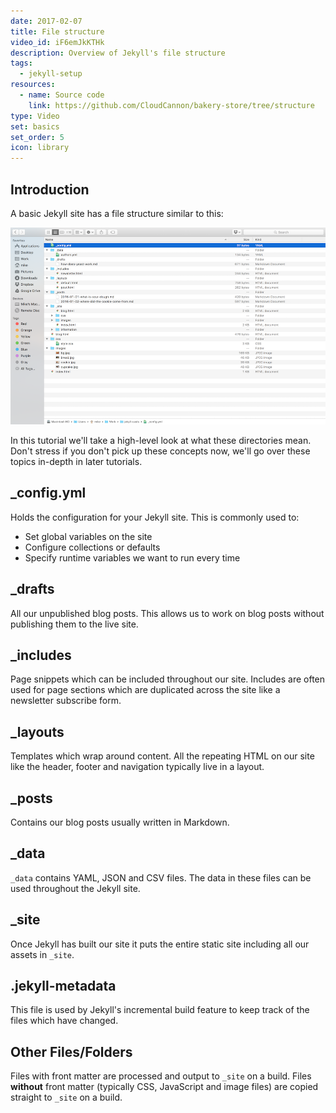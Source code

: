 ```yaml
---
date: 2017-02-07
title: File structure
video_id: iF6emJkKTHk
description: Overview of Jekyll's file structure
tags:
  - jekyll-setup
resources:
  - name: Source code
    link: https://github.com/CloudCannon/bakery-store/tree/structure
type: Video
set: basics
set_order: 5
icon: library
---
```

## Introduction

A basic Jekyll site has a file structure similar to this:

![Jekyll File Structure](/images/tutorials/file-structure/overview.png)

In this tutorial we'll take a high-level look at what these directories mean. Don't stress if you don't pick up these concepts now, we'll go over these topics in-depth in later tutorials.

## _config.yml

Holds the configuration for your Jekyll site. This is commonly used to:

* Set global variables on the site
* Configure collections or defaults
* Specify runtime variables we want to run every time  

## _drafts

All our unpublished blog posts. This allows us to work on blog posts without publishing them to the live site.

## _includes

Page snippets which can be included throughout our site. Includes are often used for page sections which are duplicated across the site like a newsletter subscribe form.

## _layouts

Templates which wrap around content. All the repeating HTML on our site like the header, footer and navigation typically live in a layout.

## _posts

Contains our blog posts usually written in Markdown.

## _data

`_data` contains YAML, JSON and CSV files. The data in these files can be used throughout the Jekyll site.

## _site

Once Jekyll has built our site it puts the entire static site including all our assets in `_site`.

## .jekyll-metadata

This file is used by Jekyll's incremental build feature to keep track of the files which have changed.

## Other Files/Folders

Files with front matter are processed and output to `_site` on a build. Files **without** front matter (typically CSS, JavaScript and image files) are copied straight to `_site` on a build.
